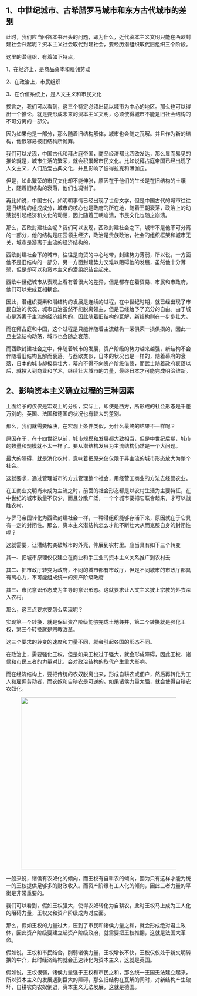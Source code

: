 <h2>1、中世纪城市、古希腊罗马城市和东方古代城市的差别</h2><p data-pid="oQx8sXlP">此时，我们应当回答本书开头的问题，即为什么，近代资本主义文明只能在西欧封建社会兴起呢？资本主义社会取代封建社会，要经历潜组织取代旧组织三个阶段。</p><p data-pid="_SWvwhtV">这里的潜组织，有着如下特点，</p><p data-pid="Xa5bFadR">1、在经济上，是商品资本和雇佣劳动</p><p data-pid="FCpl1hjE">2、在政治上，市民组织</p><p data-pid="eKT2EpsN">3、在价值系统上，是人文主义和市民文化</p><p data-pid="RtOE9FyS">换言之，我们可以看到，这三个特定必须出现以城市为中心的地区。那么也可以得出一个推论，就是要形成未来的资本主义文明，必须使得城市不能是旧社会结构的不可分离的一部分。</p><p data-pid="JFEsvg3a">因为如果他是一部分，那么随着旧结构解体，城市也会随之瓦解。并且作为新的结构，他很容易被旧结构所抛弃。</p><p data-pid="z2dTVMCy">我们可以发现，中国古代和拜占庭帝国，商品经济都比西欧发达，那么显而易见的推论就是，城市生活的繁荣，就会积累起市民文化。比如说拜占庭帝国已经出现了人文主义，人们热爱古典文化，并且影响了彼得拉克和薄伽丘。</p><p data-pid="xvpHYG9v">但是，如此繁荣的市民文化却不能伸张，原因在于他们的生长是在旧结构的土壤上，随着旧结构的衰落，他们也凋谢了。</p><p data-pid="jNT4Ewnd">再比如说，中国古代，如明朝事情已经出现了世俗文学，但是中国古代的城市往往是旧结构的组成成分，城市的核心也是政府的所在地，随着王朝衰落，政治上的动荡就引起经济和文化的动荡，因此随着王朝崩溃，市民文化也随之崩溃。</p><p data-pid="txP2Vfqi">那么，西欧封建社会呢？我们可以发现，西欧封建社会之下，城市不是他不可分离的一部分，他的结构是庄园领主经济，政治是贵族政治，社会的组织框架和城市无关，城市是游离于主流的经济结构的。</p><p data-pid="SAHOOsMn">西欧封建社会下的城市，往往是商贸的中心地带，封建势力薄弱，所以说，一方面他不是旧结构的一部分，另一方面封建势力又难以阻碍他的发展，虽然他十分薄弱，但是却可以和资本主义的潜组织结合起来。</p><p data-pid="YrLjvkBo">西欧中世纪城市从表观上看有着很大的差异，但是都存在着贸易、市民和市政府，他们可以完成互相耦合。</p><p data-pid="lFQuizjk">因此，潜组织要素和潜结构的发展是连续的过程，在中世纪时期，就已经出现了市民自治的状况，城市自治虽然不能脱离领主，但是已经给予了充分的自由。由于城市是游离于主流的经济结构的，因此随着旧结构的瓦解，新结构则在一步步壮大。</p><p data-pid="l4MqUdXo">而在拜占庭和中国，这个过程是只能伴随着主流结构一荣俱荣一损俱损的，因此一旦主流结构动荡，城市也会随之衰落。</p><p data-pid="Alwwwc7o">而西欧封建社会之中，伴随着城市的发展，资产阶级的势力越来越强，新结构不会伴随着旧结构瓦解而衰落。与西欧类似，日本的状况也是一样的，随着幕府的衰落，日本的城市却极具壮大，幕府不得不向资产阶级借债，而武士随着政府衰落以后，就投入到商业和学术，继续壮大城市的力量，最终日本才可能完成明治维新。</p><h2>2、影响资本主义确立过程的三种因素</h2><p data-pid="Yteci4QA">上面给予的仅仅是宏观上的分析，实际上，即使是西方，所形成的社会形态是千差万别的。英国、法国和德国的状况也有较大的差别。</p><p data-pid="aGjfdj5Y">那么，我们就需要解决，在宏观上条件类似，为什么最终的结果不一样呢？</p><p data-pid="XaAXePM1">原因在于，在十四世纪以前，城市规模和发展都大致相当，但是中世纪后期，城市的数量和规模就不太一样了。要从潜结构发展为主流结构仍然是一个大问题。</p><p data-pid="6BTkRO0K">最大的障碍，就是消化农村，意味着把原来仅仅限于非主流的城市形态放大为整个社会。</p><p data-pid="SqDIkthZ">这就要求，通过管理城市的方式管理整个社会，用经营工商业的方法去经营农业。</p><p data-pid="uEknW09g">在工商业文明尚未成为主流之时，前面的社会形态都是以农村生活为主要特征，在中世纪的城市数量不仅少，而且分散广泛，一个个城市要把它联合起来，才可以战胜农村。</p><p data-pid="n4vWC6JB">与罗马帝国转化为西欧封建社会一样，一种潜组织能够存活下来，原因就在于它具有一定的封闭性。那么，资本主义潜结构怎么才能不断壮大从而克服自身的封闭性呢？</p><p data-pid="rpljsjBy">这就需要，让潜结构突破城市的外壳，伸展到农村里。应当具有如下三个转变</p><p data-pid="-K0gUafj">其一、把城市原理仅仅建立在商业和手工业的资本主义关系推广到农村去</p><p data-pid="BygFIzOq">其二、把市政厅转变为政府，不同的城市都有市政厅，但是不同城市的市政厅都具有离心力，不可能组成统一的资产阶级政府</p><p data-pid="g5nmu4Xb">其三、市民意识形态成为主导的意识形态。这就要求让人文主义披上宗教的外衣深入农村。</p><p data-pid="FK160Ehq">那么，这三点要求要怎么实现呢？</p><p data-pid="qFt3RUea">实现第一个转换，就是保证资产阶级能够完成土地兼并，第二个转换就是强化王权，第三个转换就是宗教改革。</p><p data-pid="SFL1gRHW">这三个要求的转变的速度和力量不同，就会引起各国的形态不同。</p><p data-pid="cE3ZZw8S">在政治上，需要强化王权，但是如果王权过于强大，就会形成障碍，因此王权、诸侯和市民三者的力量对比，会对政治结构的取代产生重大影响。</p><p data-pid="5zX_SQfs">而在经济结构上，要把传统的农奴脱离出来，形成自耕农或佃户，然后再转化为工人和雇佣劳动者，而农奴和自耕农是可逆的。如果诸侯力量太强，就会使得自耕农农奴化。</p><figure data-size="normal"><img src="https://picx.zhimg.com/v2-f91a01890072c7b7acd94414ef6a8a93_720w.jpg?source=d16d100b" data-caption="" data-size="normal" data-rawwidth="469" data-rawheight="396" class="origin_image zh-lightbox-thumb" width="469" data-original="https://picx.zhimg.com/v2-f91a01890072c7b7acd94414ef6a8a93_720w.jpg?source=d16d100b"></figure><p data-pid="Cqb-FYsE">一般来说，诸侯有农奴化的倾向，而王权有自耕农的倾向，因为只有这样才能为统一的王权提供足够多的财政收入。而资产阶级有工人化的倾向，因此三者力量的平衡是非常重要的。</p><p data-pid="L5S0jW57">我们可以看到，假如王权强大，使得农奴转化为自耕农，此时王权马上成为工人化的阻碍力量，王权又和资产阶级成为对立面。</p><p data-pid="Owalaj6z">那么，假如王权的力量过大，压到了市民和诸侯力量之和，就会形成绝对君主政体，因此资产阶级要建立起资产阶级政府，就需要把王权推翻，这就是法国大革命。</p><p data-pid="tmwz4bcS">假如说，王权和市民结合，削弱诸侯力量，王权增长不快，王权仅仅处于新文明转换的中介，此时经济结构就会迅速转化为资本主义，这就是英国。</p><p data-pid="TDNGGjum">假如说，王权很弱，诸侯力量强于王权和市民之和，那么统一王国无法建立起来，所以资本主义的发展遇到巨大的障碍，那么旧结构在瓦解的同时，对新结构产生破坏，自耕农向农奴倒退，资本主义无法发展，这就是德国。</p><p></p>